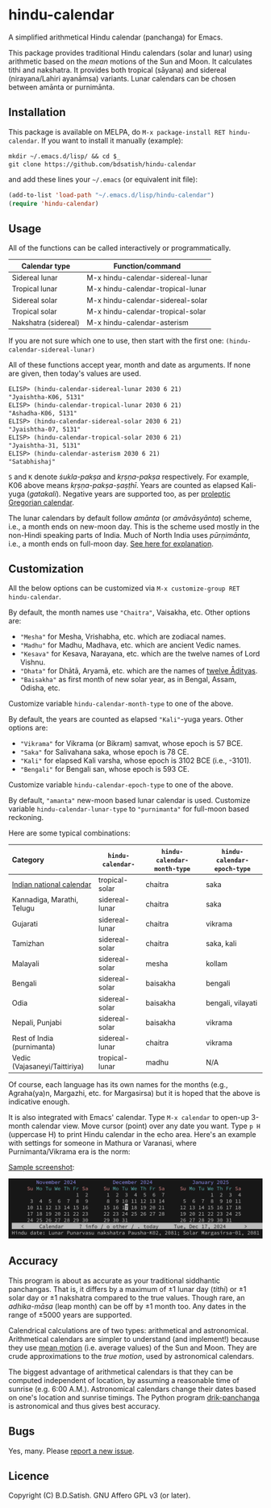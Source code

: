 # hindu-calendar

A simplified arithmetical Hindu calendar (panchanga) for Emacs.

This package provides traditional Hindu calendars (solar and lunar) using
arithmetic based on the _mean_ motions of the Sun and Moon. It calculates tithi
and nakshatra. It provides both tropical (sāyana) and sidereal (nirayana/Lahiri
ayanāmsa) variants. Lunar calendars can be chosen between amānta or purnimānta.

## Installation

This package is available on MELPA, do `M-x package-install RET hindu-calendar`.
If you want to install it manually (example):

```shell
mkdir ~/.emacs.d/lisp/ && cd $_
git clone https://github.com/bdsatish/hindu-calendar
```

and add these lines your `~/.emacs` (or equivalent init file):

```lisp
(add-to-list 'load-path "~/.emacs.d/lisp/hindu-calendar")
(require 'hindu-calendar)
```

## Usage

All of the functions can be called interactively or programmatically.

| Calendar type           | Function/command                  |
|-------------------------|-----------------------------------|
| Sidereal lunar          | M-x hindu-calendar-sidereal-lunar |
| Tropical lunar          | M-x hindu-calendar-tropical-lunar |
| Sidereal solar          | M-x hindu-calendar-sidereal-solar |
| Tropical solar          | M-x hindu-calendar-tropical-solar |
| Nakshatra (sidereal)    | M-x hindu-calendar-asterism       |

If you are not sure which one to use, then start with the first one:
`(hindu-calendar-sidereal-lunar)`

All of these functions accept year, month and date as arguments. If none are
given, then today's values are used.

```
ELISP> (hindu-calendar-sidereal-lunar 2030 6 21)
"Jyaishtha-K06, 5131"
ELISP> (hindu-calendar-tropical-lunar 2030 6 21)
"Ashadha-K06, 5131"
ELISP> (hindu-calendar-sidereal-solar 2030 6 21)
"Jyaishtha-07, 5131"
ELISP> (hindu-calendar-tropical-solar 2030 6 21)
"Jyaishtha-31, 5131"
ELISP> (hindu-calendar-asterism 2030 6 21)
"Satabhishaj"
```

`S` and `K` denote _ṡukla-pakṣa_ and _kṛṣṇa-pakṣa_ respectively. For example,
K06 above means _kṛṣṇa-pakṣa-ṣaṣṭhī_. Years are counted as elapsed Kali-yuga
(_gatakali_). Negative years are supported too, as per [proleptic Gregorian
calendar](https://en.wikipedia.org/wiki/Proleptic_Gregorian_calendar).

The lunar calendars by default follow _amānta_ (or _amāvāsyānta_) scheme, i.e.,
a month ends on new-moon day. This is the scheme used mostly in the
non-Hindi speaking parts of India. Much of North India uses _pūrṇimānta_, i.e.,
a month ends on full-moon day. [See here for
explanation](https://www.drikpanchang.com/faq/faq-ans8.html).

## Customization

All the below options can be customized via `M-x customize-group RET hindu-calendar`.

By default, the month names use `"Chaitra"`, Vaisakha, etc. Other options are:

- `"Mesha"` for Mesha, Vrishabha, etc. which are zodiacal names.
- `"Madhu"` for Madhu, Madhava, etc. which are ancient Vedic names.
- `"Kesava"` for Kesava, Narayana, etc. which are the twelve names of Lord Vishnu.
- `"Dhata"` for Dhātā, Aryamā, etc. which are the names of
   [twelve Ādityas](http://www.harekrsna.de/surya/12adityas.htm).
- `"Baisakha"` as first month of new solar year, as in Bengal, Assam, Odisha, etc.

Customize variable `hindu-calendar-month-type` to one of the above.

By default, the years are counted as elapsed `"Kali"`-yuga years. Other options are:

- `"Vikrama"` for Vikrama (or Bikram) samvat, whose epoch is 57 BCE.
- `"Saka"` for Salivahana saka, whose epoch is 78 CE.
- `"Kali"` for elapsed Kali varsha, whose epoch is 3102 BCE (i.e., -3101).
- `"Bengali"` for Bengali san, whose epoch is 593 CE.

Customize variable `hindu-calendar-epoch-type` to one of the above.

By default, `"amanta"` new-moon based lunar calendar is used. Customize variable
`hindu-calendar-lunar-type` to `"purnimanta"` for full-moon based reckoning.

Here are some typical combinations:

| Category                      | `hindu-calendar-` | `hindu-calendar-month-type` | `hindu-calendar-epoch-type` |
|:------------------------------|-------------------|-----------------------------|-----------------------------|
| [Indian national calendar][1] | tropical-solar    | chaitra                     | saka                        |
| Kannadiga, Marathi, Telugu    | sidereal-lunar    | chaitra                     | saka                        |
| Gujarati                      | sidereal-lunar    | chaitra                     | vikrama                     |
| Tamizhan                      | sidereal-solar    | chaitra                     | saka, kali                  |
| Malayali                      | sidereal-solar    | mesha                       | kollam                      |
| Bengali                       | sidereal-solar    | baisakha                    | bengali                     |
| Odia                          | sidereal-solar    | baisakha                    | bengali, vilayati           |
| Nepali, Punjabi               | sidereal-solar    | baisakha                    | vikrama                     |
| Rest of India (purnimanta)    | sidereal-lunar    | chaitra                     | vikrama                     |
| Vedic (Vajasaneyi/Taittiriya) | tropical-lunar    | madhu                       | N/A                         |

[1]: https://en.wikipedia.org/wiki/Indian_national_calendar

Of course, each language has its own names for the months (e.g., Agraha(ya)n,
Margazhi, etc. for Margasirsa) but it is hoped that the above is indicative
enough.

It is also integrated with Emacs' calendar. Type `M-x calendar` to open-up 3-month
calendar view. Move cursor (point) over any date you want. Type `p H` (uppercase H)
to print Hindu calendar in the echo area. Here's an example with settings for
someone in Mathura or Varanasi, where Purnimanta/Vikrama era is the norm:

[Sample screenshot](screenshot.jpg):

![Sample screenshot](screenshot.png "Hindu Panchanga")

## Accuracy

This program is about as accurate as your traditional siddhantic panchangas.
That is, it differs by a maximum of ±1 lunar day (_tithi_) or ±1 solar day or ±1
nakshatra compared to the true values. Though rare, an _adhika-māsa_ (leap
month) can be off by ±1 month too. Any dates in the range of ±5000 years are
supported.

Calendrical calculations are of two types: arithmetical and astronomical.
Arithmetical calendars are simpler to understand (and implement!) because they
use [mean motion](https://en.wikipedia.org/wiki/Mean_motion) (i.e. average
values) of the Sun and Moon. They are crude approximations to the _true motion_,
used by astronomical calendars.

The biggest advantage of arithmetical calendars is that they can be computed
independent of location, by assuming a reasonable time of sunrise (e.g. 6:00
A.M.). Astronomical calendars change their dates based on one's location and
sunrise timings. The Python program
[drik-panchanga](https://github.com/bdsatish/drik-panchanga) is astronomical
and thus gives best accuracy.

## Bugs

Yes, many. Please [report a new issue](https://github.com/bdsatish/hindu-calendar/issues).

## Licence

Copyright (C) B.D.Satish. GNU Affero GPL v3 (or later).

<!--
[Dieter Koch's](https://www.gilgamesh.ch/kalender/kalender.html) website uses
better approximations to the true motions.
-->
